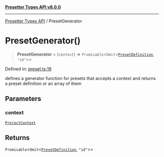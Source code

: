 [**Presetter Types API v8.0.0**](../README.md)

***

[Presetter Types API](../README.md) / PresetGenerator

# PresetGenerator()

> **PresetGenerator** = (`context`) => `Promisable`\<`Omit`\<[`PresetDefinition`](../interfaces/PresetDefinition.md), `"id"`\>\>

Defined in: [preset.ts:19](https://github.com/alvis/presetter/blob/master/packages/types/src/preset.ts#L19)

defines a generator function for presets that accepts a context and returns a preset definition or an array of them

## Parameters

### context

[`ProjectContext`](../interfaces/ProjectContext.md)

## Returns

`Promisable`\<`Omit`\<[`PresetDefinition`](../interfaces/PresetDefinition.md), `"id"`\>\>
